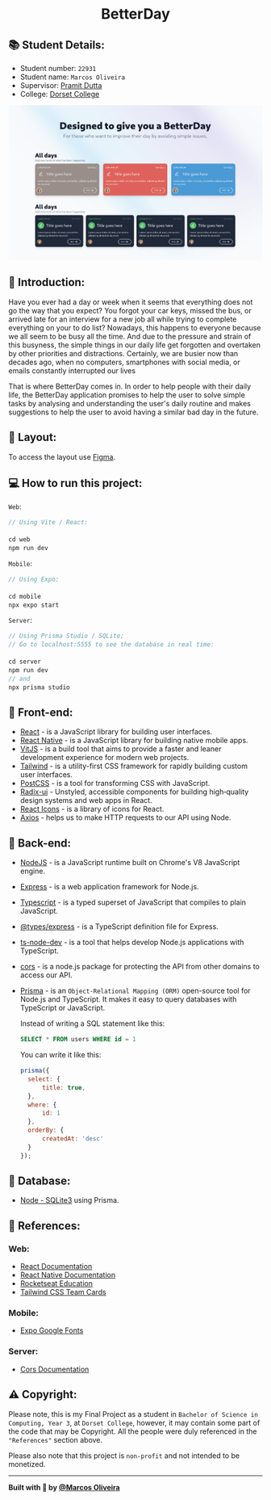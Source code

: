 <p>
  <h1 align="center">BetterDay</h1>
</p>

## 📚 Student Details:

- Student number: `22931`
- Student name: `Marcos Oliveira`
- Supervisor: [Pramit Dutta](https://www.linkedin.com/in/pramitd/)
- College: [Dorset College](https://dorset.ie/)

<p align="center">
  <img alt="BetterDay" src="./web/preview/preview.png" >
</p>

## 📝 Introduction:

Have you ever had a day or week when it seems that everything does not go the way that you expect? You forgot your car keys, missed the bus, or arrived late for an interview for a new job all while trying to complete everything on your to do list? Nowadays, this happens to everyone because we all seem to be busy all the time. And due to the pressure and strain of this busyness, the simple things in our daily life get forgotten and overtaken by other priorities and distractions. Certainly, we are busier now than decades ago, when no computers, smartphones with social media, or emails constantly interrupted our lives

That is where BetterDay comes in. In order to help people with their daily life, the BetterDay application promises to help the user to solve simple tasks by analysing and understanding the user's daily routine and makes suggestions to help the user to avoid having a similar bad day in the future.

## 🔖 Layout:

To access the layout use [Figma](https://www.figma.com/proto/24iRW0iGFwiTycLkji4Jra/A-badDay?node-id=56%3A38&scaling=scale-down&page-id=0%3A1&starting-point-node-id=56%3A38).

## 💻 How to run this project:

`Web`:
```js
// Using Vite / React:

cd web
npm run dev
```

`Mobile`:
```js
// Using Expo:

cd mobile
npx expo start
```

`Server`:
```js
// Using Prisma Studio / SQLite;
// Go to localhost:5555 to see the database in real time:

cd server
npm run dev
// and
npx prisma studio
```

## 🚀 Front-end:

- [React](https://reactjs.org) - is a JavaScript library for building user interfaces.
- [React Native](https://reactnative.dev/) - is a JavaScript library for building native mobile apps.
- [VitJS](https://vitejs.dev) - is a build tool that aims to provide a faster and leaner development experience for modern web projects.
- [Tailwind](https://tailwindcss.com/) - is a utility-first CSS framework for rapidly building custom user interfaces.
- [PostCSS](https://postcss.org/) - is a tool for transforming CSS with JavaScript.
- [Radix-ui](https://www.radix-ui.com/) - Unstyled, accessible components for building high‑quality design systems and web apps in React.
- [React Icons](https://react-icons.github.io/react-icons/icons?name=md) - is a library of icons for React.
- [Axios](https://www.npmjs.com/package/axios) - helps us to make HTTP requests to our API using Node.

## 🚀 Back-end:

- [NodeJS](https://nodejs.org/en/) - is a JavaScript runtime built on Chrome's V8 JavaScript engine.
- [Express](https://expressjs.com/) - is a web application framework for Node.js.
- [Typescript](https://www.typescriptlang.org/) - is a typed superset of JavaScript that compiles to plain JavaScript.
- [@types/express](https://www.npmjs.com/package/@types/express) - is a TypeScript definition file for Express.
- [ts-node-dev](https://www.npmjs.com/package/ts-node-dev) - is a tool that helps develop Node.js applications with TypeScript.
- [cors](https://www.npmjs.com/package/cors) - is a node.js package for protecting the API from other domains to access our API.
- [Prisma](https://www.prisma.io/) - is an `Object-Relational Mapping (ORM)` open-source tool for Node.js and TypeScript. It makes it easy to query databases with TypeScript or JavaScript.

  Instead of writing a SQL statement like this:
  ```sql
  SELECT * FROM users WHERE id = 1
  ```

  You can write it like this:
  ```js
  prisma({
    select: {
        title: true,
    },
    where: {
        id: 1
    },
    orderBy: {
        createdAt: 'desc'
    }        
  });
  ```

## 🚀 Database:

  - [Node - SQLite3](https://www.npmjs.com/package/sqlite3) using Prisma.

## 🤝 References:
### Web:
- [React Documentation](https://reactjs.org/)
- [React Native Documentation](https://reactnative.dev/docs/environment-setup)
- [Rocketseat Education](https://github.com/rocketseat-education)
- [Tailwind CSS Team Cards](https://tailwindcomponents.com/component/upgrade-team)

### Mobile:
- [Expo Google Fonts](https://docs.expo.dev/guides/using-custom-fonts/)

### Server:
- [Cors Documentation](https://expressjs.com/en/resources/middleware/cors.html)


## ⚠️ Copyright:
Please note, this is my Final Project as a student in `Bachelor of Science in Computing, Year 3`, at `Dorset College`, however, it may contain some part of the code that may be Copyright. All the people were duly referenced in the `"References"` section above.

Please also note that this project is `non-profit` and not intended to be monetized.

---

<strong>Built with 💙 by [@Marcos Oliveira](https://www.linkedin.com/in/pgmarcosoliveira/)</strong>
